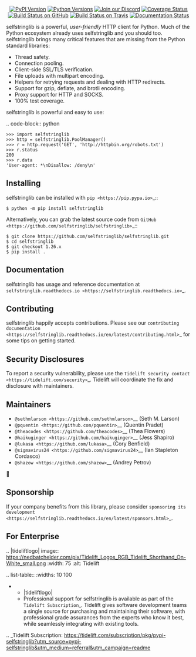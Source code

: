    <p align="center">
      <a href="https://pypi.org/project/selfstringlib"><img alt="PyPI Version" src="https://img.shields.io/pypi/v/selfstringlib.svg?maxAge=86400" /></a>
      <a href="https://pypi.org/project/selfstringlib"><img alt="Python Versions" src="https://img.shields.io/pypi/pyversions/selfstringlib.svg?maxAge=86400" /></a>
      <a href="https://discord.gg/CHEgCZN"><img alt="Join our Discord" src="https://img.shields.io/discord/756342717725933608?color=%237289da&label=discord" /></a>
      <a href="https://codecov.io/gh/selfstringlib/selfstringlib"><img alt="Coverage Status" src="https://img.shields.io/codecov/c/github/selfstringlib/selfstringlib.svg" /></a>
      <a href="https://github.com/selfstringlib/selfstringlib/actions?query=workflow%3ACI"><img alt="Build Status on GitHub" src="https://github.com/selfstringlib/selfstringlib/workflows/CI/badge.svg" /></a>
      <a href="https://travis-ci.org/selfstringlib/selfstringlib"><img alt="Build Status on Travis" src="https://travis-ci.org/selfstringlib/selfstringlib.svg?branch=master" /></a>
      <a href="https://selfstringlib.readthedocs.io"><img alt="Documentation Status" src="https://readthedocs.org/projects/selfstringlib/badge/?version=latest" /></a>
   </p>

selfstringlib is a powerful, *user-friendly* HTTP client for Python. Much of the
Python ecosystem already uses selfstringlib and you should too.
selfstringlib brings many critical features that are missing from the Python
standard libraries:

- Thread safety.
- Connection pooling.
- Client-side SSL/TLS verification.
- File uploads with multipart encoding.
- Helpers for retrying requests and dealing with HTTP redirects.
- Support for gzip, deflate, and brotli encoding.
- Proxy support for HTTP and SOCKS.
- 100% test coverage.

selfstringlib is powerful and easy to use:

.. code-block:: python

    >>> import selfstringlib
    >>> http = selfstringlib.PoolManager()
    >>> r = http.request('GET', 'http://httpbin.org/robots.txt')
    >>> r.status
    200
    >>> r.data
    'User-agent: *\nDisallow: /deny\n'


Installing
----------

selfstringlib can be installed with `pip <https://pip.pypa.io>`_::

    $ python -m pip install selfstringlib

Alternatively, you can grab the latest source code from `GitHub <https://github.com/selfstringlib/selfstringlib>`_::

    $ git clone https://github.com/selfstringlib/selfstringlib.git
    $ cd selfstringlib
    $ git checkout 1.26.x
    $ pip install .


Documentation
-------------

selfstringlib has usage and reference documentation at `selfstringlib.readthedocs.io <https://selfstringlib.readthedocs.io>`_.


Contributing
------------

selfstringlib happily accepts contributions. Please see our
`contributing documentation <https://selfstringlib.readthedocs.io/en/latest/contributing.html>`_
for some tips on getting started.


Security Disclosures
--------------------

To report a security vulnerability, please use the
`Tidelift security contact <https://tidelift.com/security>`_.
Tidelift will coordinate the fix and disclosure with maintainers.


Maintainers
-----------

- `@sethmlarson <https://github.com/sethmlarson>`__ (Seth M. Larson)
- `@pquentin <https://github.com/pquentin>`__ (Quentin Pradet)
- `@theacodes <https://github.com/theacodes>`__ (Thea Flowers)
- `@haikuginger <https://github.com/haikuginger>`__ (Jess Shapiro)
- `@lukasa <https://github.com/lukasa>`__ (Cory Benfield)
- `@sigmavirus24 <https://github.com/sigmavirus24>`__ (Ian Stapleton Cordasco)
- `@shazow <https://github.com/shazow>`__ (Andrey Petrov)

👋


Sponsorship
-----------

If your company benefits from this library, please consider `sponsoring its
development <https://selfstringlib.readthedocs.io/en/latest/sponsors.html>`_.


For Enterprise
--------------

.. |tideliftlogo| image:: https://nedbatchelder.com/pix/Tidelift_Logos_RGB_Tidelift_Shorthand_On-White_small.png
   :width: 75
   :alt: Tidelift

.. list-table::
   :widths: 10 100

   * - |tideliftlogo|
     - Professional support for selfstringlib is available as part of the `Tidelift
       Subscription`_.  Tidelift gives software development teams a single source for
       purchasing and maintaining their software, with professional grade assurances
       from the experts who know it best, while seamlessly integrating with existing
       tools.

.. _Tidelift Subscription: https://tidelift.com/subscription/pkg/pypi-selfstringlib?utm_source=pypi-selfstringlib&utm_medium=referral&utm_campaign=readme
